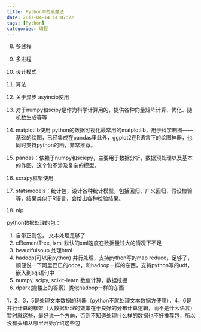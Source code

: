 ```yaml
---
title: Python中的黑魔法
date: 2017-04-14 14:07:22
tags: [Python]
categories: 编程
---
```

8. 多线程

9. 多进程

11. 设计模式

12. 算法

13. 关于异步 asyincio使用

14. 对于numpy和scipy是作为科学计算用的，提供各种向量矩阵计算、优化、随机数生成等等

15. matplotlib使用 python的数据可视化最常用的matplotlib，用于科学制图——基础的绘图，已经集成在pandas里此外，ggplot2在R语言下的绘图神器，也同时支持python的哟，非常推荐。

16. pandas：依赖于numpy和sciepy，主要用于数据分析，数据预处理以及基本的作图，这个包不涉及复杂的模型。

17. scrapy框架使用

19. statsmodels：统计包，设计各种统计模型，包括回归、广义回归、假设检验等，结果类似于R语言，会给出各种检验结果。

20. nlp

python数据处理的包：
1. 自带正则包， 文本处理足够了
2. cElementTree, lxml  默认的xml速度在数据量过大的情况下不足
3. beautifulsoup  处理html
4. hadoop(可以用python) 并行处理，支持python写的map reduce，足够了， 顺便说一下阿里巴巴的odps，和hadoop一样的东西，支持python写的udf，嵌入到sql语句中
5. numpy, scipy, scikit-learn 数值计算，数据挖掘
6. dpark(搬楼上的答案）类似hadoop一样的东西

1，2，3，5是处理文本数据的利器（python不就处理文本数据方便嘛），4，6是并行计算的框架（大数据处理的效率在于良好的分布计算逻辑，而不是什么语言）暂时就这些，最好说一个方向，否则不知道处理什么样的数据也不好推荐包，所以没有头绪从哪里开始介绍这些包

